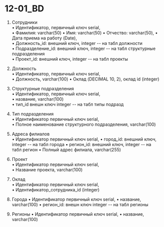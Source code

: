 # 12-01_BD
1. Сотрудники  
•  Идентификатор, первичный ключ serial,  
•  Фамилия: varchar(50)
•  Имя: varchar(50)
•  Отчество: varchar(50),
•  Дата приема на работу (Date),  
•  Должность_id: внешний ключ, integer  -- на табл должности  
•  Подразделение_id: внешний ключ, integer  -- на табл структурные подразделения   
•  Проект_id:   внешний ключ, integer  --  на табл проекты

2. Должность  
•  Идентификатор, первичный ключ serial,  
•  Должность, varchar(100)
•  Оклад (DECIMAL 10, 2), оклад id (integer)

4. Структурные подразделения  
•  Идентификатор, первичный ключ serial,  
•  название, varchar(100)  
•  тип_id внешн ключ integer  -- на табл типы подразд 

5. Тип подразделения  
•  Идентификатор первичный ключ serial,  
•  Полное наименование структурного подразделения, varchar(100)  

6. Адреса филиалов  
•  Идентификатор первичный ключ serial,
•  город_id:  внешний ключ, integer  --  на табл города
•  регион_id:  внешний ключ, integer  --  на табл регион
•  Полный адрес филиала, varchar(255)  

7. Проект  
•  Идентификатор первичный ключ serial,  
•  Название проекта, varchar(100)    

8. Оклад  
•  Идентификатор первичный ключ serial,    
•  Идентификатор_сотрудника_id (integer)

9. Города
•  Идентификатор первичный ключ serial,
•  название, varchar(100)
•  регион_id: внешн ключ integer  -- на табл регионы

10. Регионы
•  Идентификатор первичный ключ serial,
•  название, varchar(100)
